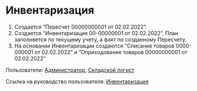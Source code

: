 #  Инвентаризация

1. Создается “Пересчет 00000000001 от 02.02.2022”.
2. Создается “Инвентаризация 00-00000001 от 02.02.2022”. План заполняется по текущему учету, а факт по созданному Пересчету.
3. На основании Инвентаризации создаются “Списание товаров 0000-000001 от 02.02.2022” и “Оприходование товаров 00000000001 от 02.02.2022”

Пользователи: [Администратор](../Users/Administrator.md), [Складской логист](../Users/WarehouseLogistician.md)

Ссылка на руководство пользователя: <a href="https://konstanta-it.github.io/erp4food/Warehouse/SimpleWarehouse/Inventar/" target="_blank"> Инвентаризация </a>